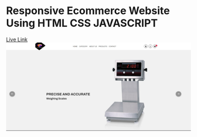 # Responsive Ecommerce Website Using HTML CSS JAVASCRIPT
[Live Link](https://0206neha.github.io/Web-Devlopment-E-commerce-website/)
![](kumbhar.jpeg)
